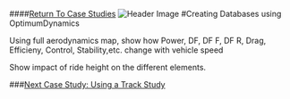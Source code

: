 ####[Return To Case Studies](../Case_Studies.md)
![Header Image](../img/Case_Study_Header.png)
#Creating Databases using OptimumDynamics

Using full aerodynamics map, show how Power, DF, DF F, DF R, Drag, Efficieny, Control, Stability,etc. change with vehicle speed

Show impact of ride height on the different elements.


###[Next Case Study: Using a Track Study](../Case_Study_2_Track_Study/1_Case_2.md)
